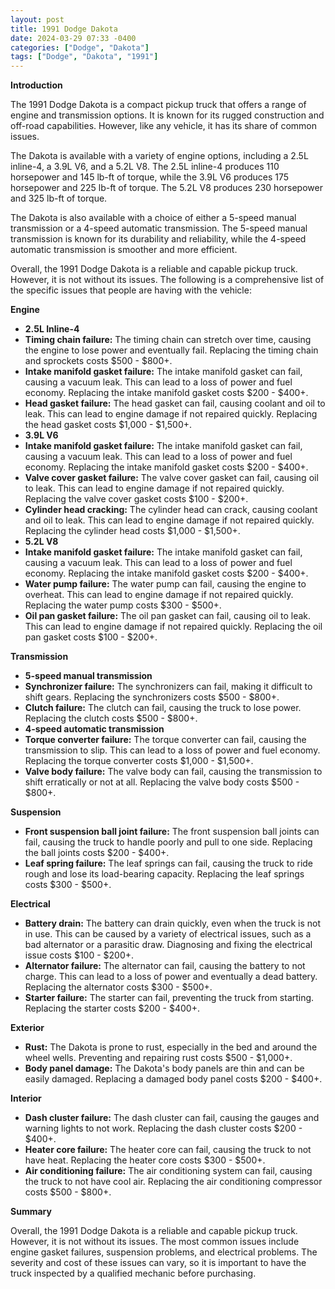 ```yaml
---
layout: post
title: 1991 Dodge Dakota
date: 2024-03-29 07:33 -0400
categories: ["Dodge", "Dakota"]
tags: ["Dodge", "Dakota", "1991"]
---
```

**Introduction**

The 1991 Dodge Dakota is a compact pickup truck that offers a range of engine and transmission options. It is known for its rugged construction and off-road capabilities. However, like any vehicle, it has its share of common issues.

The Dakota is available with a variety of engine options, including a 2.5L inline-4, a 3.9L V6, and a 5.2L V8. The 2.5L inline-4 produces 110 horsepower and 145 lb-ft of torque, while the 3.9L V6 produces 175 horsepower and 225 lb-ft of torque. The 5.2L V8 produces 230 horsepower and 325 lb-ft of torque.

The Dakota is also available with a choice of either a 5-speed manual transmission or a 4-speed automatic transmission. The 5-speed manual transmission is known for its durability and reliability, while the 4-speed automatic transmission is smoother and more efficient.

Overall, the 1991 Dodge Dakota is a reliable and capable pickup truck. However, it is not without its issues. The following is a comprehensive list of the specific issues that people are having with the vehicle:

**Engine**
- **2.5L Inline-4**
 - **Timing chain failure:** The timing chain can stretch over time, causing the engine to lose power and eventually fail. Replacing the timing chain and sprockets costs $500 - $800+.
 - **Intake manifold gasket failure:** The intake manifold gasket can fail, causing a vacuum leak. This can lead to a loss of power and fuel economy. Replacing the intake manifold gasket costs $200 - $400+.
 - **Head gasket failure:** The head gasket can fail, causing coolant and oil to leak. This can lead to engine damage if not repaired quickly. Replacing the head gasket costs $1,000 - $1,500+.
- **3.9L V6**
 - **Intake manifold gasket failure:** The intake manifold gasket can fail, causing a vacuum leak. This can lead to a loss of power and fuel economy. Replacing the intake manifold gasket costs $200 - $400+.
 - **Valve cover gasket failure:** The valve cover gasket can fail, causing oil to leak. This can lead to engine damage if not repaired quickly. Replacing the valve cover gasket costs $100 - $200+.
 - **Cylinder head cracking:** The cylinder head can crack, causing coolant and oil to leak. This can lead to engine damage if not repaired quickly. Replacing the cylinder head costs $1,000 - $1,500+.
- **5.2L V8**
 - **Intake manifold gasket failure:** The intake manifold gasket can fail, causing a vacuum leak. This can lead to a loss of power and fuel economy. Replacing the intake manifold gasket costs $200 - $400+.
 - **Water pump failure:** The water pump can fail, causing the engine to overheat. This can lead to engine damage if not repaired quickly. Replacing the water pump costs $300 - $500+.
 - **Oil pan gasket failure:** The oil pan gasket can fail, causing oil to leak. This can lead to engine damage if not repaired quickly. Replacing the oil pan gasket costs $100 - $200+.

**Transmission**
- **5-speed manual transmission**
 - **Synchronizer failure:** The synchronizers can fail, making it difficult to shift gears. Replacing the synchronizers costs $500 - $800+.
 - **Clutch failure:** The clutch can fail, causing the truck to lose power. Replacing the clutch costs $500 - $800+.
- **4-speed automatic transmission**
 - **Torque converter failure:** The torque converter can fail, causing the transmission to slip. This can lead to a loss of power and fuel economy. Replacing the torque converter costs $1,000 - $1,500+.
 - **Valve body failure:** The valve body can fail, causing the transmission to shift erratically or not at all. Replacing the valve body costs $500 - $800+.

**Suspension**
 - **Front suspension ball joint failure:** The front suspension ball joints can fail, causing the truck to handle poorly and pull to one side. Replacing the ball joints costs $200 - $400+.
 - **Leaf spring failure:** The leaf springs can fail, causing the truck to ride rough and lose its load-bearing capacity. Replacing the leaf springs costs $300 - $500+.

**Electrical**
 - **Battery drain:** The battery can drain quickly, even when the truck is not in use. This can be caused by a variety of electrical issues, such as a bad alternator or a parasitic draw. Diagnosing and fixing the electrical issue costs $100 - $200+.
 - **Alternator failure:** The alternator can fail, causing the battery to not charge. This can lead to a loss of power and eventually a dead battery. Replacing the alternator costs $300 - $500+.
 - **Starter failure:** The starter can fail, preventing the truck from starting. Replacing the starter costs $200 - $400+.

**Exterior**
 - **Rust:** The Dakota is prone to rust, especially in the bed and around the wheel wells. Preventing and repairing rust costs $500 - $1,000+.
 - **Body panel damage:** The Dakota's body panels are thin and can be easily damaged. Replacing a damaged body panel costs $200 - $400+.

**Interior**
 - **Dash cluster failure:** The dash cluster can fail, causing the gauges and warning lights to not work. Replacing the dash cluster costs $200 - $400+.
 - **Heater core failure:** The heater core can fail, causing the truck to not have heat. Replacing the heater core costs $300 - $500+.
 - **Air conditioning failure:** The air conditioning system can fail, causing the truck to not have cool air. Replacing the air conditioning compressor costs $500 - $800+.

**Summary**

Overall, the 1991 Dodge Dakota is a reliable and capable pickup truck. However, it is not without its issues. The most common issues include engine gasket failures, suspension problems, and electrical problems. The severity and cost of these issues can vary, so it is important to have the truck inspected by a qualified mechanic before purchasing.
